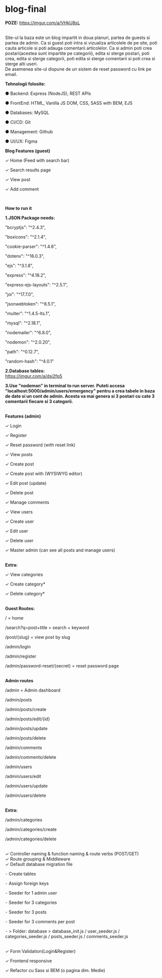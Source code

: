 # blog-final

<b> POZE: </b> https://imgur.com/a/VHkU8sL

<br>
Site-ul la baza este un blog impartit in doua planuri, partea de guests si partea de admin. Ca si guest poti intra si vizualiza articolele de pe site, poti cauta articole si poti adauga comentarii articolelor. Ca si admin poti crea postari(acestea sunt impartite pe categorii), edita si sterge postari, poti crea, edita si sterge categorii, poti edita si sterge comentarii si poti crea si sterge alti useri.
<br>
De asemenea site-ul dispune de un sistem de reset password cu link pe email.
<br>

<b>Tehnologii folosite:</b><br> 

● Backend: Express (NodeJS), REST APIs

● FrontEnd: HTML, Vanilla JS DOM, CSS, SASS with BEM, EJS

● Databases: MySQL



● CI/CD: Git

● Management: Github

● UI/UX: Figma


<b>Blog Features (guest)</b><br>

 ✓ Home (Feed with search bar)
 
 ✓ Search results page
 
 ✓ View post
 
 ✓ Add comment
 



<br>

<b>How to run it</b>

<b>1.JSON Package needs:</b>


"bcryptjs": "^2.4.3",

"boxicons": "^2.1.4",

"cookie-parser": "^1.4.6",

"dotenv": "^16.0.3",

"ejs": "^3.1.8",

"express": "^4.18.2",

"express-ejs-layouts": "^2.5.1",

"joi": "^17.7.0",

"jsonwebtoken": "^8.5.1",

"multer": "^1.4.5-lts.1",

"mysql": "^2.18.1",

"nodemailer": "^6.8.0",

"nodemon": "^2.0.20",

"path": "^0.12.7",

"random-hash": "^4.0.1"

<b>2.Database tables:</b><br>
https://imgur.com/a/dsi2fp5
<br>

<b>3.Use "nodemon" in terminal to run server. Puteti accesa "localhost:5000/admin/users/emergency" pentru a crea tabele in baza de date si un cont de admin. Acesta va mai genera si 3 postari cu cate 3 comentarii fiecare si 3 categorii.</b>



<br>
<b>Features (admin)</b><br>

 ✓ Login
 
 ✓ Register
 
 ✓ Reset password (with reset link)
 
 ✓ View posts
 
 ✓ Create post
 
 ✓ Create post with (WYSIWYG editor)
 
 ✓ Edit post (update)
 
 ✓ Delete post
 
 ✓ Manage comments
 
 ✓ View users
 
 ✓ Create user
 
 ✓ Edit user
 
 ✓ Delete user
 
 ✓ Master admin (can see all posts and manage users)
 
 
<br> 
<b>Extra:</b><br>

 ✓ View categories
 
 ✓ Create category*
 
 ✓ Delete category*
 


<br>
<b>Guest Routes:</b><br>

/ = home

/search?q=post+title = search + keyword

/post/{slug} = view post by slug

/admin/login

/admin/register

/admin/password-reset/{secret} = reset password page




<br>
<b>Admin routes</b><br>

/admin = Admin dashboard

/admin/posts

/admin/posts/create

/admin/posts/edit/{id}

/admin/posts/update

/admin/posts/delete

/admin/comments

/admin/comments/delete

/admin/users

/admin/users/edit

/admin/users/update

/admin/users/delete




<br>
<b>Extra:</b><br>

/admin/categories

/admin/categories/create

/admin/categories/delete


<br>
✓ Controller naming & function naming & route verbs (POST/GET)


<br>
✓ Route grouping & Middleware




<br>
✓ Default database migration file

⁃ Create tables

⁃ Assign foreign keys

⁃ Seeder for 1 admin user

⁃ Seeder for 3 categories

⁃ Seeder for 3 posts

⁃ Seeder for 3 comments per post

⁃ > Folder: database > database_init.js / user_seeder.js / categories_seeder.js / posts_seeder.js / comments_seeder.js

<br>
✓ Form Validation(Login&Register)

✓ Frontend responsive

✓ Refactor cu Sass si BEM (o pagina dim. Medie)
